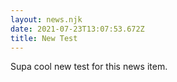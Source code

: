 ```yaml
---
layout: news.njk
date: 2021-07-23T13:07:53.672Z
title: New Test
---
```

Supa cool new test for this news item.